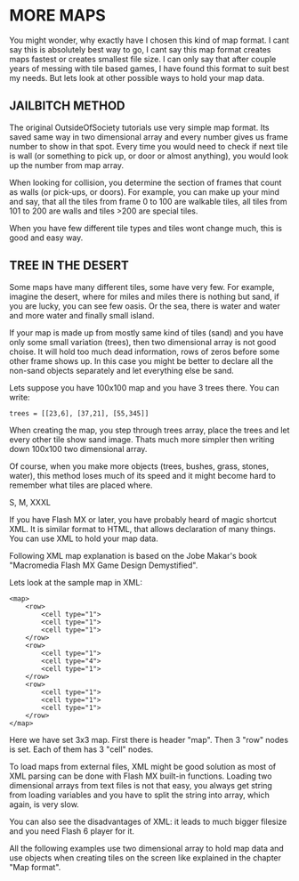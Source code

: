 # MORE MAPS

You might wonder, why exactly have I chosen this kind of map format. I cant say this is absolutely best way to go, I cant say this map format creates maps fastest or creates smallest file size. I can only say that after couple years of messing with tile based games, I have found this format to suit best my needs. But lets look at other possible ways to hold your map data.


## JAILBITCH METHOD

The original OutsideOfSociety tutorials use very simple map format. Its saved same way in two dimensional array and every number gives us frame number to show in that spot. Every time you would need to check if next tile is wall (or something to pick up, or door or almost anything), you would look up the number from map array.

When looking for collision, you determine the section of frames that count as walls (or pick-ups, or doors). For example, you can make up your mind and say, that all the tiles from frame 0 to 100 are walkable tiles, all tiles from 101 to 200 are walls and tiles >200 are special tiles.

When you have few different tile types and tiles wont change much, this is good and easy way.


## TREE IN THE DESERT

Some maps have many different tiles, some have very few. For example, imagine the desert, where for miles and miles there is nothing but sand, if you are lucky, you can see few oasis. Or the sea, there is water and water and more water and finally small island.

If your map is made up from mostly same kind of tiles (sand) and you have only some small variation (trees), then two dimensional array is not good choise. It will hold too much dead information, rows of zeros before some other frame shows up. In this case you might be better to declare all the non-sand objects separately and let everything else be sand.

Lets suppose you have 100x100 map and you have 3 trees there. You can write:

```
trees = [[23,6], [37,21], [55,345]]
```

When creating the map, you step through trees array, place the trees and let every other tile show sand image. Thats much more simpler then writing down 100x100 two dimensional array.

Of course, when you make more objects (trees, bushes, grass, stones, water), this method loses much of its speed and it might become hard to remember what tiles are placed where.

S, M, XXXL

If you have Flash MX or later, you have probably heard of magic shortcut XML. It is similar format to HTML, that allows declaration of many things. You can use XML to hold your map data.

Following XML map explanation is based on the Jobe Makar's book "Macromedia Flash MX Game Design Demystified".

Lets look at the sample map in XML:

```
<map>
	<row>
		<cell type="1">
		<cell type="1">
		<cell type="1">
	</row>
	<row>
		<cell type="1">
		<cell type="4">
		<cell type="1">
	</row>
	<row>
		<cell type="1">
		<cell type="1">
		<cell type="1">
	</row>
</map>
```

Here we have set 3x3 map. First there is header "map". Then 3 "row" nodes is set. Each of them has 3 "cell" nodes.

To load maps from external files, XML might be good solution as most of XML parsing can be done with Flash MX built-in functions. Loading two dimensional arrays from text files is not that easy, you always get string from loading variables and you have to split the string into array, which again, is very slow.

You can also see the disadvantages of XML: it leads to much bigger filesize and you need Flash 6 player for it.

All the following examples use two dimensional array to hold map data and use objects when creating tiles on the screen like explained in the chapter "Map format".

